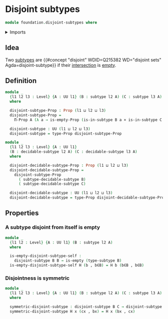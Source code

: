 # Disjoint subtypes

```agda
module foundation.disjoint-subtypes where
```

<details><summary>Imports</summary>

```agda
open import foundation.cartesian-product-types
open import foundation.decidable-subtypes
open import foundation.dependent-pair-types
open import foundation.empty-types
open import foundation.intersections-subtypes
open import foundation.propositions
open import foundation.subtypes
open import foundation.universe-levels
```

</details>

## Idea

Two [subtypes](foundation-core.subtypes.md) are
{{#concept "disjoint" WDID=Q215382 WD="disjoint sets" Agda=disjoint-subtype}} if
their [intersection](foundation.intersections-subtypes.md) is
[empty](foundation.empty-types.md).

## Definition

```agda
module _
  {l1 l2 l3 : Level} {A : UU l1} (B : subtype l2 A) (C : subtype l3 A)
  where

  disjoint-subtype-Prop : Prop (l1 ⊔ l2 ⊔ l3)
  disjoint-subtype-Prop =
    Π-Prop A (λ a → is-empty-Prop (is-in-subtype B a × is-in-subtype C a))

  disjoint-subtype : UU (l1 ⊔ l2 ⊔ l3)
  disjoint-subtype = type-Prop disjoint-subtype-Prop

module _
  {l1 l2 l3 : Level} {A : UU l1}
  (B : decidable-subtype l2 A) (C : decidable-subtype l3 A)
  where

  disjoint-decidable-subtype-Prop : Prop (l1 ⊔ l2 ⊔ l3)
  disjoint-decidable-subtype-Prop =
    disjoint-subtype-Prop
      ( subtype-decidable-subtype B)
      ( subtype-decidable-subtype C)

  disjoint-decidable-subtype : UU (l1 ⊔ l2 ⊔ l3)
  disjoint-decidable-subtype = type-Prop disjoint-decidable-subtype-Prop
```

## Properties

### A subtype disjoint from itself is empty

```agda
module _
  {l1 l2 : Level} {A : UU l1} (B : subtype l2 A)
  where

  is-empty-disjoint-subtype-self :
    disjoint-subtype B B → is-empty (type-subtype B)
  is-empty-disjoint-subtype-self H (b , b∈B) = H b (b∈B , b∈B)
```

### Disjointness is symmetric

```agda
module _
  {l1 l2 l3 : Level} {A : UU l1} (B : subtype l2 A) (C : subtype l3 A)
  where

  symmetric-disjoint-subtype : disjoint-subtype B C → disjoint-subtype C B
  symmetric-disjoint-subtype H x (cx , bx) = H x (bx , cx)
```
